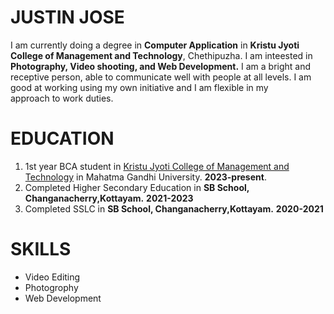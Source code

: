 # JUSTIN JOSE
I am currently doing a degree in **Computer Application** in **Kristu Jyoti College of Management and Technology**, Chethipuzha. I am inteested in **Photography, Video shooting, and Web Development.** I am a bright and receptive person, able to communicate well with people at all levels. I am good at working using my own initiative and I am flexible in my approach to work duties.

# EDUCATION
   1. 1st year BCA student in [Kristu Jyoti College of Management and Technology](https://kjcmt.ac.in/) in Mahatma Gandhi University. **2023-present**.
   2. Completed Higher Secondary Education in **SB School, Changanacherry,Kottayam.** **2021-2023**
   3. Completed SSLC in **SB School, Changanacherry,Kottayam.** **2020-2021**

# SKILLS
   - Video Editing
   - Photogrophy
   - Web Development


